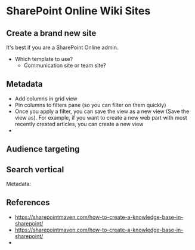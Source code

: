# SharePoint Online Wiki Sites

## Create a brand new site
It's best if you are a SharePoint Online admin.

- Which template to use?
  - Communication site or team site?

## Metadata
- Add columns in grid view
- Pin columns to filters pane (so you can filter on them quickly)
- Once you apply a filter, you can save the view as a new view (Save the view as).  For example, if you want to create a new web part with most recently created articles, you can create a new view 
- 

## Audience targeting

## Search vertical


 
 Metadata:

## References
- https://sharepointmaven.com/how-to-create-a-knowledge-base-in-sharepoint/
- https://sharepointmaven.com/how-to-create-a-knowledge-base-in-sharepoint/
- 
